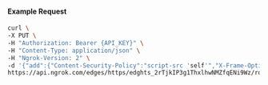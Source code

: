 <!-- Code generated for API Clients. DO NOT EDIT. -->

#### Example Request

```bash
curl \
-X PUT \
-H "Authorization: Bearer {API_KEY}" \
-H "Content-Type: application/json" \
-H "Ngrok-Version: 2" \
-d '{"add":{"Content-Security-Policy":"script-src 'self'","X-Frame-Options":"DENY"},"enabled":true}' \
https://api.ngrok.com/edges/https/edghts_2rTjkIP3g1ThxlhwNMZfqENi9Wz/routes/edghtsrt_2rTjkJv1NE64ZYaD36aYjt2zOW8/response_headers
```
